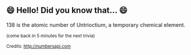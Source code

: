 ## :smile: Hello! Did you know that... :smile:
138 is the atomic number of Untrioctium, a temporary chemical element.

<sup>(come back in 5 minutes for the next trivia)</sup>


<sup>Credits: http://numbersapi.com</sup>
